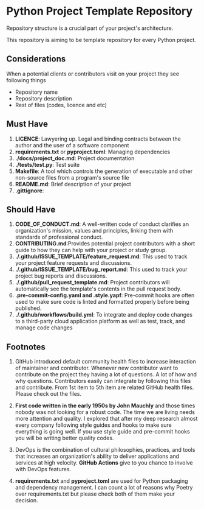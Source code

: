 
# Python Project Template Repository


Repository structure is a crucial part of your project's architecture.

This repository is aiming to be template repository for every Python project.

## Considerations

When a potential clients or contributors visit on your project they see following things
* Repository name
* Repository description
* Rest of files (codes, licence and etc)

## Must Have

1. **LICENCE**: Lawyering up. Legal and binding contracts between the author and the user of a software component
2. **requirements.txt** or **pyproject.toml**: Managing dependencies
3. **./docs/project_doc.md**: Project documentation
4. **./tests/test.py**: Test suite
5. **Makefile**: A tool which controls the generation of executable and other non-source files from a program's source file
6. **README.md**: Brief description of your project
7. **.gittignore**:

## Should Have

1. **CODE_OF_CONDUCT.md**: A well-written code of conduct clarifies an organization's mission, values and principles, linking them with standards of professional conduct.
2. **CONTRIBUTING.md**:Provides potential project contributors with a short guide to how they can help with your project or study group.
3. **./.github/ISSUE_TEMPLATE/feature_request.md**: This used to track your project feature requests and discussions.
4. **./.github/ISSUE_TEMPLATE/bug_report.md**: This used to track your project bug reports and discussions.
5. **./.github/pull_request_template.md**: Project contributors will automatically see the template's contents in the pull request body.
6. **.pre-commit-config.yaml and .style.yapf**: Pre-commit hooks are often used to make sure code is linted and formatted properly before being published.
7. **./.github/workflows/build.yml**: To integrate and deploy code changes to a third-party cloud application platform as well as test, track, and manage code changes

## Footnotes

1. GitHub introduced default community health files to increase interaction of maintainer and contributor. Whenever new contributor want to contribute on the project they having a lot of questions. A lot of how and why questions. Contributors easily can integrate by following this files and contribute. From 1st item to 5th item are related GitHub health files. Please check out the files.

2. **First code written in the early 1950s by John Mauchly** and those times nobody was not looking for a robust code. The time we are living needs more attention and quality. I explored that after my deep research almost every company following style guides and hooks to make sure everything is going well. If you use style guide and pre-commit hooks you will be writing better quality codes.

3. DevOps is the combination of cultural philosophies, practices, and tools that increases an organization's ability to deliver applications and services at high velocity. **GitHub Actions** give to you chance to involve with DevOps features.

4. **requirements.txt** and **pyproject.toml** are used for Python packaging and dependency management. I can count a lot of reasons why Poetry over requirements.txt but please check both of them make your decision.

